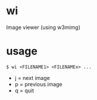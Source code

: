 wi
==

Image viewer (using w3mimg)


usage
=====


```
$ wi <FILENAME1> <FILENAMEx> ...
```

- j = next image
- p = previous image
- q = quit


